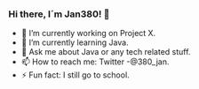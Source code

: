 ### Hi there, I´m Jan380! 👋

- 🔭 I’m currently working on Project X.
- 🌱 I’m currently learning Java.
- 💬 Ask me about Java or any tech related stuff.
- 📫 How to reach me: Twitter -@380_jan.
- ⚡ Fun fact: I still go to school.
